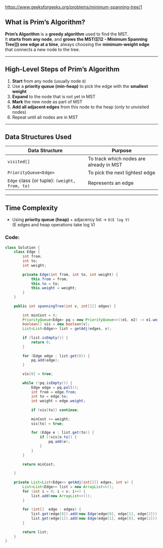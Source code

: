 https://www.geeksforgeeks.org/problems/minimum-spanning-tree/1
## What is Prim’s Algorithm?

**Prim’s Algorithm** is a **greedy algorithm** used to find the MST.  
It **starts from any node**, and **grows the MST([[12 - Minimum Spanning Tree]]) one edge at a time**, always choosing the **minimum-weight edge** that connects a new node to the tree.

---

## High-Level Steps of Prim’s Algorithm

1. **Start** from any node (usually node `0`)
2. Use a **priority queue (min-heap)** to pick the edge with the **smallest weight**
3. **Expand** to the node that is not yet in MST
4. **Mark** the new node as part of MST
5. **Add all adjacent edges** from this node to the heap (only to unvisited nodes)
6. Repeat until all nodes are in MST

---

## Data Structures Used

|Data Structure|Purpose|
|---|---|
|`visited[]`|To track which nodes are already in MST|
|`PriorityQueue<Edge>`|To pick the next lightest edge|
|`Edge` class (or tuple): `(weight, from, to)`|Represents an edge|

---

## Time Complexity

- Using **priority queue (heap)** + adjacency list → `O(E log V)`  
    (E edges and heap operations take log V)

### Code:

```java
class Solution {
    class Edge {
        int from;
        int to;
        int weight;
        
        private Edge(int from, int to, int weight) {
            this.from = from;
            this.to = to;
            this.weight = weight;
        }
    }
    
    public int spanningTree(int v, int[][] edges) {
        
        int minCost = 0;
        PriorityQueue<Edge> pq = new PriorityQueue<>((e1, e2) -> e1.weight - e2.weight);
        boolean[] vis = new boolean[v];
        List<List<Edge>> list = getAdj(edges, v);
        
        if (list.isEmpty()) {
            return 0;
        }
        
        for (Edge edge : list.get(0)) {
            pq.add(edge);
        }
        
        vis[0] = true;
        
        while (!pq.isEmpty()) {
            Edge edge = pq.poll();
            int from = edge.from;
            int to = edge.to;
            int weight = edge.weight;
            
            if (vis[to]) continue;
            
            minCost += weight;
            vis[to] = true;
            
            for (Edge e : list.get(to)) {
                if (!vis[e.to]) {
                    pq.add(e);
                }
            }
        }
        
        return minCost;
        
    }
    
    private List<List<Edge>> getAdj(int[][] edges, int v) {
        List<List<Edge>> list = new ArrayList<>();
        for (int i = 0; i < v; i++) {
            list.add(new ArrayList<>());
        }
        
        for (int[]  edge : edges) {
            list.get(edge[0]).add(new Edge(edge[0], edge[1], edge[2]));
            list.get(edge[1]).add(new Edge(edge[1], edge[0], edge[2]));
        }
        
        return list;
    }
}
```
